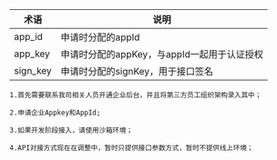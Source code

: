 术语|说明
----|---
app_id|申请时分配的appIdapp_key|申请时分配的appKey，与appId一起用于认证授权
sign_key|申请时分配的signKey，用于接口签名

```
1.首先需要联系我司相关人员开通企业后台，并且将第三方员工组织架构录入其中；

2.申请企业Appkey和AppId;

3.如果开发阶段接入，请使用沙箱环境；

4.API对接方式现在在调整中，暂时只提供接口参数方式，暂时不提供线上环境；
```

